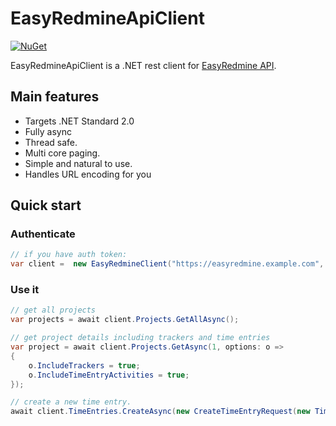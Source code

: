 # EasyRedmineApiClient
[![NuGet](https://img.shields.io/nuget/v/EasyRedmineApiClient.svg)](https://nuget.org/packages/EasyRedmineApiClient)

EasyRedmineApiClient is a .NET rest client for [EasyRedmine API](https://www.easyredmine.com/resources/rest-api).

## Main features

- Targets .NET Standard 2.0
- Fully async
- Thread safe.
- Multi core paging.
- Simple and natural to use.
- Handles URL encoding for you

## Quick start

### Authenticate

```csharp
// if you have auth token:
var client =  new EasyRedmineClient("https://easyredmine.example.com", "your_private_token");
```

### Use it

```csharp
// get all projects
var projects = await client.Projects.GetAllAsync();

// get project details including trackers and time entries
var project = await client.Projects.GetAsync(1, options: o =>
{
    o.IncludeTrackers = true;
    o.IncludeTimeEntryActivities = true;
});

// create a new time entry.
await client.TimeEntries.CreateAsync(new CreateTimeEntryRequest(new TimeEntryRequest(1, "8", "2023-10-5", 4)));
```